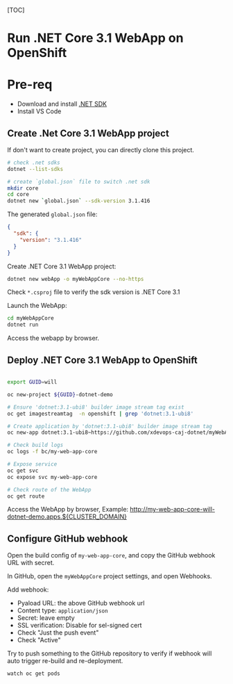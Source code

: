 [TOC]

# Run .NET Core 3.1 WebApp on OpenShift

# Pre-req

- Download and install [.NET SDK](https://dotnet.microsoft.com/en-us/download/dotnet)
- Install VS Code

## Create .Net Core 3.1 WebApp project 

If don't want to create project, you can directly clone this project.

```bash
# check .net sdks
dotnet --list-sdks

# create `global.json` file to switch .net sdk
mkdir core
cd core
dotnet new `global.json` --sdk-version 3.1.416
```
The generated `global.json` file:
```json
{
  "sdk": {
    "version": "3.1.416"
  }
}
```

Create .NET Core 3.1 WebApp project:
```bash
dotnet new webApp -o myWebAppCore --no-https
```

Check `*.csproj` file to verify the sdk version is .NET Core 3.1

Launch the WebApp:
```bash
cd myWebAppCore
dotnet run
```

Access the webapp by browser.

## Deploy .NET Core 3.1 WebApp to OpenShift 

```bash

export GUID=will

oc new-project ${GUID}-dotnet-demo

# Ensure 'dotnet:3.1-ubi8' builder image stream tag exist
oc get imagestreamtag  -n openshift | grep 'dotnet:3.1-ubi8'

# Create application by 'dotnet:3.1-ubi8' builder image stream tag
oc new-app dotnet:3.1-ubi8~https://github.com/xdevops-caj-dotnet/myWebAppCore.git --name my-web-app-core

# Check build logs
oc logs -f bc/my-web-app-core

# Expose service
oc get svc
oc expose svc my-web-app-core

# Check route of the WebApp
oc get route

```

Access the WebApp by browser, Example: <http://my-web-app-core-will-dotnet-demo.apps.${CLUSTER_DOMAIN}>

## Configure GitHub webhook


Open the build config of `my-web-app-core`, and copy the GitHub webhook URL with secret.

In GitHub, open the `myWebAppCore` project settings, and open Webhooks.

Add webhook:
- Pyaload URL: the above GitHub webhook url
- Content type: `application/json`
- Secret: leave empty
- SSL verification: Disable for sel-signed cert
- Check "Just the push event"
- Check "Active"

Try to push something to the GitHub repository to verify if webhook will auto trigger re-build and re-deployment.

```bash
watch oc get pods
```
